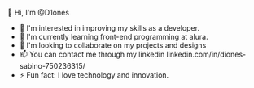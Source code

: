 👋 Hi, I'm @D1ones
- 👀 I'm interested in improving my skills as a developer.
- 🌱 I'm currently learning front-end programming at alura.
- 💞️ I'm looking to collaborate on my projects and designs
- 📫 You can contact me through my linkedin linkedin.com/in/diones-sabino-750236315/
- ⚡ Fun fact: I love technology and innovation.
<!---
D1ones/D1ones is a ✨ special ✨ repository because its `README.md` (this file) appears on your GitHub profile.
You can click the Preview link to take a look at your changes.
--->
